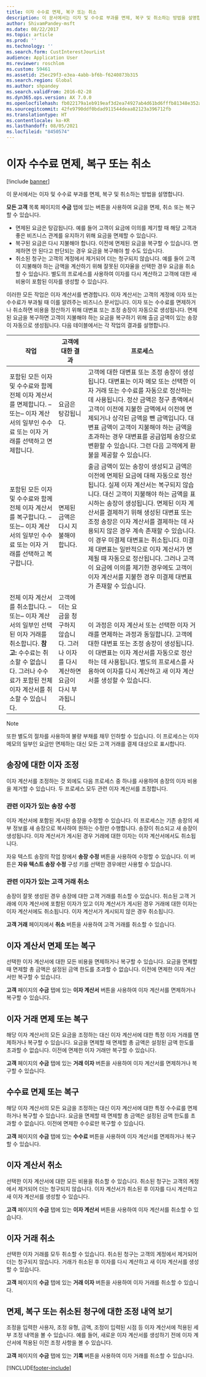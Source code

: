 ```yaml
---
title: 이자 수수료 면제, 복구 또는 취소
description: 이 문서에서는 이자 및 수수료 부과를 면제, 복구 및 취소하는 방법을 설명합니다.
author: ShivamPandey-msft
ms.date: 08/22/2017
ms.topic: article
ms.prod: ''
ms.technology: ''
ms.search.form: CustInterestJourList
audience: Application User
ms.reviewer: roschlom
ms.custom: 59461
ms.assetid: 25ec29f3-e3ea-4abb-bf6b-f6240873b315
ms.search.region: Global
ms.author: shpandey
ms.search.validFrom: 2016-02-28
ms.dyn365.ops.version: AX 7.0.0
ms.openlocfilehash: fb022179a1eb919eaf3d2ea74927ab4d61bd6fffb81348e352af7cf78d4b178c
ms.sourcegitcommit: 42fe9790ddf0bdad911544deaa82123a396712fb
ms.translationtype: HT
ms.contentlocale: ko-KR
ms.lasthandoff: 08/05/2021
ms.locfileid: "8450574"
---
```

# <a name="waive-reinstate-or-reverse-interest-fees"></a>이자 수수료 면제, 복구 또는 취소

[!include [banner](../includes/banner.md)]

이 문서에서는 이자 및 수수료 부과를 면제, 복구 및 취소하는 방법을 설명합니다.

**모든 고객** 목록 페이지의 **수금** 탭에 있는 버튼을 사용하여 요금을 면제, 취소 또는 복구할 수 있습니다.

-   면제된 요금은 탕감됩니다. 예를 들어 고객이 요금에 이의를 제기할 때 해당 고객과 좋은 비즈니스 관계를 유지하기 위해 요금을 면제할 수 있습니다.
-   복구된 요금은 다시 지불해야 합니다. 이전에 면제된 요금을 복구할 수 있습니다. 면제하면 안 된다고 판단되는 경우 요금을 복구해야 할 수도 있습니다.
-   취소된 청구는 고객의 계정에서 제거되어 더는 청구되지 않습니다. 예를 들어 고객이 지불해야 하는 금액을 계산하기 위해 잘못된 이자율을 선택한 경우 요금을 취소할 수 있습니다. 별도의 프로세스를 사용하여 이자를 다시 계산하고 고객에 대한 새 비용이 포함된 이자를 생성할 수 있습니다.

이러한 모든 작업은 이자 계산서를 변경합니다. 이자 계산서는 고객의 계정에 이자 또는 수수료가 부과될 때 이를 알려주는 비즈니스 문서입니다. 이자 또는 수수료를 면제하거나 취소하면 비용을 정산하기 위해 대변표 또는 조정 송장이 자동으로 생성됩니다. 면제된 요금을 복구하면 고객이 지불해야 하는 요금을 복구하기 위해 출금 금액이 있는 송장이 자동으로 생성됩니다. 다음 테이블에서는 각 작업의 결과를 설명합니다.

| 작업                                                                                                                                                                                                            | 고객에 대한 결과                                                                                             | 프로세스                                                                                                                                                                                                                                                                                                                                                                                                                                                                                                                                                                                                                                                                                                                         |
|-------------------------------------------------------------------------------------------------------------------------------------------------------------------------------------------------------------------|---------------------------------------------------------------------------------------------------------------------|---------------------------------------------------------------------------------------------------------------------------------------------------------------------------------------------------------------------------------------------------------------------------------------------------------------------------------------------------------------------------------------------------------------------------------------------------------------------------------------------------------------------------------------------------------------------------------------------------------------------------------------------------------------------------------------------------------------------------------|
| 포함된 모든 이자 및 수수료와 함께 전체 이자 계산서를 면제합니다. –또는– 이자 계산서의 일부인 수수료 또는 이자 거래를 선택하고 면제합니다.                                        | 요금은 탕감됩니다.                                                                                           | 고객에 대한 대변표 또는 조정 송장이 생성됩니다. 대변표는 이자 메모 또는 선택한 이자 거래 또는 수수료를 자동으로 정산하는 데 사용됩니다. 정산 금액은 청구 총액에서 고객이 이전에 지불한 금액에서 이전에 면제되거나 상각된 금액을 뺀 금액입니다. 대변표 금액이 고객이 지불해야 하는 금액을 초과하는 경우 대변표를 공급업체 송장으로 변환할 수 있습니다. 그런 다음 고객에게 환불을 제공할 수 있습니다.                                                       |
| 포함된 모든 이자 및 수수료와 함께 전체 이자 계산서를 복구합니다. –또는– 이자 계산서의 일부인 수수료 또는 이자 거래를 선택하고 복구합니다.                                | 면제된 금액은 다시 지불해야 합니다.                                                                                     | 출금 금액이 있는 송장이 생성되고 금액은 이전에 면제된 요금에 대해 자동으로 정산됩니다. 실제 이자 계산서는 복구되지 않습니다. 대신 고객이 지불해야 하는 금액을 표시하는 송장이 생성됩니다. 면제된 이자 계산서를 결제하기 위해 생성된 대변표 또는 조정 송장은 이자 계산서를 결제하는 데 사용되지 않은 경우 계속 존재할 수 있습니다. 이 경우 미결제 대변표는 취소됩니다. 미결제 대변표는 일반적으로 이자 계산서가 면제될 때 자동으로 정산됩니다. 그러나 고객이 요금에 이의를 제기한 경우에도 고객이 이자 계산서를 지불한 경우 미결제 대변표가 존재할 수 있습니다. |
| 전체 이자 계산서를 취소합니다. –또는– 이자 계산서의 일부인 선택된 이자 거래를 취소합니다. **참고:** 수수료는 취소할 수 없습니다. 그러나 수수료가 포함된 전체 이자 계산서를 취소할 수 있습니다. | 고객에 더는 요금을 청구하지 않습니다. 그러나 이자를 다시 계산하면 요금이 다시 부과됩니다. | 이 과정은 이자 계산서 또는 선택한 이자 거래를 면제하는 과정과 동일합니다. 고객에 대한 대변표 또는 조정 송장이 생성됩니다. 이 대변표는 이자 계산서를 자동으로 정산하는 데 사용됩니다. 별도의 프로세스를 사용하여 이자를 다시 계산하고 새 이자 계산서를 생성할 수 있습니다.                                                                                                                                                                                                                                                                                                                                                                                              |

> [!NOTE] 
> 또한 별도의 절차를 사용하여 불량 부채를 채무 인하할 수 있습니다. 이 프로세스는 이자 메모의 일부인 요금만 면제하는 대신 모든 고객 거래를 결제 대상으로 표시합니다.

## <a name="adjust-interest-for-invoices"></a>송장에 대한 이자 조정
이자 계산서를 조정하는 것 외에도 다음 프로세스 중 하나를 사용하여 송장의 이자 비용을 제거할 수 있습니다. 두 프로세스 모두 관련 이자 계산서를 조정합니다.

### <a name="correct-an-invoice-that-has-associated-interest"></a>관련 이자가 있는 송장 수정

이자 계산서에 포함된 게시된 송장을 수정할 수 있습니다. 이 프로세스는 기존 송장의 세부 정보를 새 송장으로 복사하여 원하는 수정만 수행합니다. 송장이 취소되고 새 송장이 생성됩니다. 이자 계산서가 게시된 경우 거래에 대한 이자는 이자 계산서에서도 취소됩니다. 

자유 텍스트 송장의 작업 창에서 **송장 수정** 버튼을 사용하여 수정할 수 있습니다. 이 버튼은 **자유 텍스트 송장 수정** 구성 키를 선택한 경우에만 사용할 수 있습니다.

### <a name="reverse-a-customer-transaction-that-has-associated-interest"></a>관련 이자가 있는 고객 거래 취소

송장이 잘못 생성된 경우 송장에 대한 고객 거래를 취소할 수 있습니다. 취소된 고객 거래에 이자 계산서에 포함된 이자가 있고 이자 계산서가 게시된 경우 거래에 대한 이자는 이자 계산서에도 취소됩니다. 이자 계산서가 게시되지 않은 경우 취소됩니다. 

**고객 거래** 페이지에서 **취소** 버튼을 사용하여 고객 거래를 취소할 수 있습니다.

## <a name="waive-or-reinstate-interest-notes"></a>이자 계산서 면제 또는 복구
선택한 이자 계산서에 대한 모든 비용을 면제하거나 복구할 수 있습니다. 요금을 면제할 때 면제할 총 금액은 설정된 금액 한도를 초과할 수 없습니다. 이전에 면제한 이자 계산서만 복구할 수 있습니다. 

**고객** 페이지의 **수금** 탭에 있는 **이자 계산서** 버튼을 사용하여 이자 계산서를 면제하거나 복구할 수 있습니다.

## <a name="waive-or-reinstate-interest-transactions"></a>이자 거래 면제 또는 복구
해당 이자 계산서의 모든 요금을 조정하는 대신 이자 계산서에 대한 특정 이자 거래를 면제하거나 복구할 수 있습니다. 요금을 면제할 때 면제할 총 금액은 설정된 금액 한도를 초과할 수 없습니다. 이전에 면제한 이자 거래만 복구할 수 있습니다. 

**고객** 페이지의 **수금** 탭에 있는 **거래 이자** 버튼을 사용하여 이자 계산서를 면제하거나 복구할 수 있습니다.

## <a name="waive-or-reinstate-fees"></a>수수료 면제 또는 복구
해당 이자 계산서의 모든 요금을 조정하는 대신 이자 계산서에 대한 특정 수수료를 면제하거나 복구할 수 있습니다. 요금을 면제할 때 면제할 총 금액은 설정된 금액 한도를 초과할 수 없습니다. 이전에 면제한 수수료만 복구할 수 있습니다. 

**고객** 페이지의 **수금** 탭에 있는 **수수료** 버튼을 사용하여 이자 계산서를 면제하거나 복구할 수 있습니다.

## <a name="reverse-interest-notes"></a>이자 계산서 취소
선택한 이자 계산서에 대한 모든 비용을 취소할 수 있습니다. 취소된 청구는 고객의 계정에서 제거되어 더는 청구되지 않습니다. 이자 계산서가 취소된 후 이자를 다시 계산하고 새 이자 계산서를 생성할 수 있습니다. 

**고객** 페이지의 **수금** 탭에 있는 **이자 계산서** 버튼을 사용하여 이자 계산서를 취소할 수 있습니다.

## <a name="reverse-interest-transactions"></a>이자 거래 취소
선택한 이자 거래를 모두 취소할 수 있습니다. 취소된 청구는 고객의 계정에서 제거되어 더는 청구되지 않습니다. 거래가 취소된 후 이자를 다시 계산하고 새 이자 계산서를 생성할 수 있습니다.

**고객** 페이지의 **수금** 탭에 있는 **거래 이자** 버튼을 사용하여 이자 거래를 취소할 수 있습니다.

## <a name="view-the-history-of-adjustments-for-charges-that-were-waived-reinstated-or-reversed"></a>면제, 복구 또는 취소된 청구에 대한 조정 내역 보기
조정을 입력한 사용자, 조정 유형, 금액, 조정이 입력된 시점 등 이자 계산서에 적용된 세부 조정 내역을 볼 수 있습니다. 예를 들어, 새로운 이자 계산서를 생성하기 전에 이자 계산서에 적용된 이전 조정 사항을 볼 수 있습니다. 

**고객** 페이지의 **수금** 탭에 있는 **기록** 버튼을 사용하여 이자 거래를 취소할 수 있습니다.





[!INCLUDE[footer-include](../../includes/footer-banner.md)]